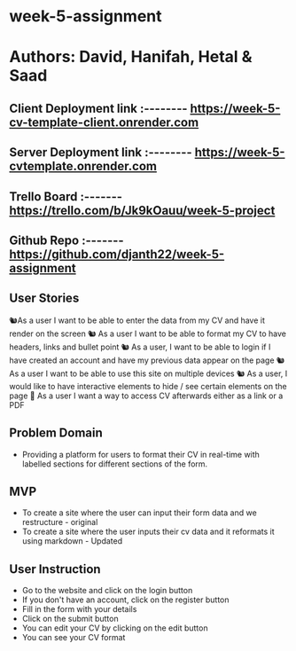 # week-5-assignment

# Authors: David, Hanifah, Hetal & Saad

## Client Deployment link :-------- https://week-5-cv-template-client.onrender.com

## Server Deployment link :-------- https://week-5-cvtemplate.onrender.com

## Trello Board :-------  https://trello.com/b/Jk9kOauu/week-5-project

## Github Repo :-------  https://github.com/djanth22/week-5-assignment

## User Stories
🐿As a user I want to be able to enter the data from my CV and have it render on
the screen
🐿 As a user I want to be able to format my CV to have headers, links and bullet
point
🐿 As a user, I want to be able to login if I have created an account and have my
previous data appear on the page
🐿 As a user I want to be able to use this site on multiple devices
🐿 As a user, I would like to have interactive elements to hide / see certain
elements on the page
🏹 As a user I want a way to access CV afterwards either as a link or a PDF

## Problem Domain
- Providing a platform for users to format their CV in real-time with labelled
sections for different sections of the form.

## MVP
- To create a site where the user can input their form data and we restructure -
original
- To create a site where the user inputs their cv data and it reformats it using
markdown - Updated 

## User Instruction
- Go to the website and click on the login button
- If you don't have an account, click on the register button
- Fill in the form with your details
- Click on the submit button
- You can edit your CV by clicking on the edit button
- You can see your CV format
